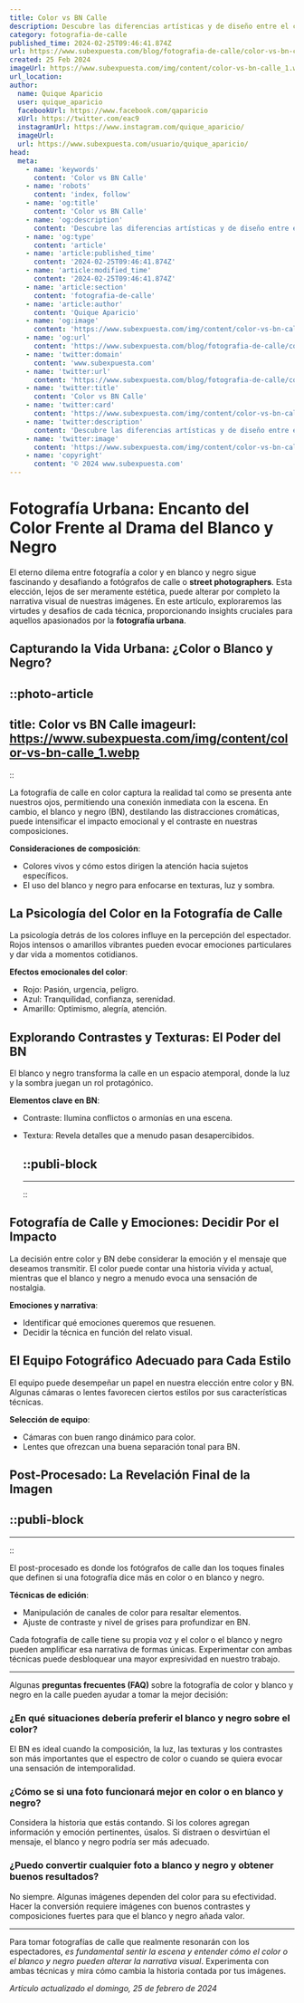 ```yaml
---
title: Color vs BN Calle
description: Descubre las diferencias artísticas y de diseño entre el color y el blanco y negro para dar vida a tus espacios callejeros.
category: fotografia-de-calle
published_time: 2024-02-25T09:46:41.874Z
url: https://www.subexpuesta.com/blog/fotografia-de-calle/color-vs-bn-calle
created: 25 Feb 2024
imageUrl: https://www.subexpuesta.com/img/content/color-vs-bn-calle_1.webp
url_location:
author:
  name: Quique Aparicio
  user: quique_aparicio
  facebookUrl: https://www.facebook.com/qaparicio
  xUrl: https://twitter.com/eac9
  instagramUrl: https://www.instagram.com/quique_aparicio/
  imageUrl: 
  url: https://www.subexpuesta.com/usuario/quique_aparicio/
head:
  meta:
    - name: 'keywords'
      content: 'Color vs BN Calle'
    - name: 'robots'
      content: 'index, follow'
    - name: 'og:title'
      content: 'Color vs BN Calle'
    - name: 'og:description'
      content: 'Descubre las diferencias artísticas y de diseño entre el color y el blanco y negro para dar vida a tus espacios callejeros.'
    - name: 'og:type'
      content: 'article'
    - name: 'article:published_time'
      content: '2024-02-25T09:46:41.874Z'
    - name: 'article:modified_time'
      content: '2024-02-25T09:46:41.874Z'
    - name: 'article:section'
      content: 'fotografia-de-calle'
    - name: 'article:author'
      content: 'Quique Aparicio'
    - name: 'og:image'
      content: 'https://www.subexpuesta.com/img/content/color-vs-bn-calle_1.webp'
    - name: 'og:url'
      content: 'https://www.subexpuesta.com/blog/fotografia-de-calle/color-vs-bn-calle'
    - name: 'twitter:domain'
      content: 'www.subexpuesta.com'
    - name: 'twitter:url'
      content: 'https://www.subexpuesta.com/blog/fotografia-de-calle/color-vs-bn-calle'
    - name: 'twitter:title'
      content: 'Color vs BN Calle'
    - name: 'twitter:card'
      content: 'https://www.subexpuesta.com/img/content/color-vs-bn-calle_1.webp'
    - name: 'twitter:description'
      content: 'Descubre las diferencias artísticas y de diseño entre el color y el blanco y negro para dar vida a tus espacios callejeros.'
    - name: 'twitter:image'
      content: 'https://www.subexpuesta.com/img/content/color-vs-bn-calle_1.webp'
    - name: 'copyright'
      content: '© 2024 www.subexpuesta.com'
---
```

# Fotografía Urbana: Encanto del Color Frente al Drama del Blanco y Negro

El eterno dilema entre fotografía a color y en blanco y negro sigue fascinando y desafiando a fotógrafos de calle o **street photographers**. Esta elección, lejos de ser meramente estética, puede alterar por completo la narrativa visual de nuestras imágenes. En este artículo, exploraremos las virtudes y desafíos de cada técnica, proporcionando insights cruciales para aquellos apasionados por la **fotografía urbana**.

## Capturando la Vida Urbana: ¿Color o Blanco y Negro?

::photo-article
---
title: Color vs BN Calle
imageurl: https://www.subexpuesta.com/img/content/color-vs-bn-calle_1.webp
---
::


La fotografía de calle en color captura la realidad tal como se presenta ante nuestros ojos, permitiendo una conexión inmediata con la escena. En cambio, el blanco y negro (BN), destilando las distracciones cromáticas, puede intensificar el impacto emocional y el contraste en nuestras composiciones.

**Consideraciones de composición**:
- Colores vivos y cómo estos dirigen la atención hacia sujetos específicos.
- El uso del blanco y negro para enfocarse en texturas, luz y sombra.

## La Psicología del Color en la Fotografía de Calle
La psicología detrás de los colores influye en la percepción del espectador. Rojos intensos o amarillos vibrantes pueden evocar emociones particulares y dar vida a momentos cotidianos.

**Efectos emocionales del color**:
- Rojo: Pasión, urgencia, peligro.
- Azul: Tranquilidad, confianza, serenidad.
- Amarillo: Optimismo, alegría, atención.

## Explorando Contrastes y Texturas: El Poder del BN
El blanco y negro transforma la calle en un espacio atemporal, donde la luz y la sombra juegan un rol protagónico.

**Elementos clave en BN**:
- Contraste: Ilumina conflictos o armonías en una escena.
- Textura: Revela detalles que a menudo pasan desapercibidos.


  ::publi-block
  ---
  ---
  ::
  
  
## Fotografía de Calle y Emociones: Decidir Por el Impacto
La decisión entre color y BN debe considerar la emoción y el mensaje que deseamos transmitir. El color puede contar una historia vívida y actual, mientras que el blanco y negro a menudo evoca una sensación de nostalgia.

**Emociones y narrativa**:
- Identificar qué emociones queremos que resuenen.
- Decidir la técnica en función del relato visual.

## El Equipo Fotográfico Adecuado para Cada Estilo
El equipo puede desempeñar un papel en nuestra elección entre color y BN. Algunas cámaras o lentes favorecen ciertos estilos por sus características técnicas.

**Selección de equipo**:
- Cámaras con buen rango dinámico para color.
- Lentes que ofrezcan una buena separación tonal para BN.

## Post-Procesado: La Revelación Final de la Imagen

  ::publi-block
  ---
  ---
  ::
  
  
El post-procesado es donde los fotógrafos de calle dan los toques finales que definen si una fotografía dice más en color o en blanco y negro.

**Técnicas de edición**:
- Manipulación de canales de color para resaltar elementos.
- Ajuste de contraste y nivel de grises para profundizar en BN.

Cada fotografía de calle tiene su propia voz y el color o el blanco y negro pueden amplificar esa narrativa de formas únicas. Experimentar con ambas técnicas puede desbloquear una mayor expresividad en nuestro trabajo.

---

Algunas **preguntas frecuentes (FAQ)** sobre la fotografía de color y blanco y negro en la calle pueden ayudar a tomar la mejor decisión:

### ¿En qué situaciones debería preferir el blanco y negro sobre el color?
El BN es ideal cuando la composición, la luz, las texturas y los contrastes son más importantes que el espectro de color o cuando se quiera evocar una sensación de intemporalidad.

### ¿Cómo se si una foto funcionará mejor en color o en blanco y negro?
Considera la historia que estás contando. Si los colores agregan información y emoción pertinentes, úsalos. Si distraen o desvirtúan el mensaje, el blanco y negro podría ser más adecuado.

### ¿Puedo convertir cualquier foto a blanco y negro y obtener buenos resultados?
No siempre. Algunas imágenes dependen del color para su efectividad. Hacer la conversión requiere imágenes con buenos contrastes y composiciones fuertes para que el blanco y negro añada valor.

---

Para tomar fotografías de calle que realmente resonarán con los espectadores, *es fundamental sentir la escena y entender cómo el color o el blanco y negro pueden alterar la narrativa visual*. Experimenta con ambas técnicas y mira cómo cambia la historia contada por tus imágenes.

_Artículo actualizado el domingo, 25 de febrero de 2024_